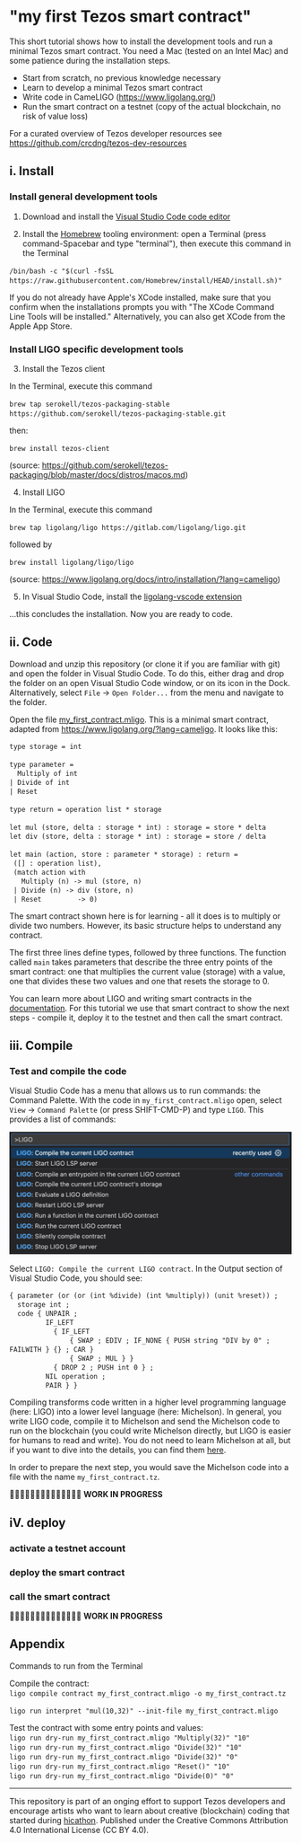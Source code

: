 # "my first Tezos smart contract"

This short tutorial shows how to install the development tools and run a minimal Tezos smart contract. You need a Mac (tested on an Intel Mac) and some patience during the installation steps.

- Start from scratch, no previous knowledge necessary 
- Learn to develop a minimal Tezos smart contract 
- Write code in CameLIGO (https://www.ligolang.org/)
- Run the smart contract on a testnet (copy of the actual blockchain, no risk of value loss)

For a curated overview of Tezos developer resources see https://github.com/crcdng/tezos-dev-resources

## i. Install

### Install general development tools 

1. Download and install the [Visual Studio Code code editor](https://code.visualstudio.com/)

2. Install the [Homebrew](https://brew.sh/) tooling environment: open a Terminal (press command-Spacebar and type "terminal"), then execute this command in the Terminal 

`/bin/bash -c "$(curl -fsSL https://raw.githubusercontent.com/Homebrew/install/HEAD/install.sh)"`

If you do not already have Apple's XCode installed, make sure that you confirm when the installations prompts you with "The XCode Command Line Tools will be installed." Alternatively, you can also get XCode from the Apple App Store.

### Install LIGO specific development tools 

3. Install the Tezos client 

In the Terminal, execute this command 

`brew tap serokell/tezos-packaging-stable https://github.com/serokell/tezos-packaging-stable.git`

then:

`brew install tezos-client`

(source: https://github.com/serokell/tezos-packaging/blob/master/docs/distros/macos.md)

4. Install LIGO 

In the Terminal, execute this command 

`brew tap ligolang/ligo https://gitlab.com/ligolang/ligo.git`

followed by

`brew install ligolang/ligo/ligo`

(source: https://www.ligolang.org/docs/intro/installation/?lang=cameligo)

5. In Visual Studio Code, install the [ligolang-vscode extension](https://marketplace.visualstudio.com/items?itemName=ligolang-publish.ligo-vscode) 

...this concludes the installation. Now you are ready to code.

## ii. Code  

Download and unzip this repository (or clone it if you are familiar with git) and open the folder in Visual Studio Code. To do this, either drag and drop the folder on an open Visual Studio Code window, or on its icon in the Dock. Alternatively, select `File` -> `Open Folder...` from the menu and navigate to the folder. 

Open the file [my_first_contract.mligo](my_first_contract.mligo). This is a minimal smart contract, adapted from https://www.ligolang.org/?lang=cameligo. It looks like this: 

```ligo
type storage = int

type parameter =
  Multiply of int
| Divide of int
| Reset

type return = operation list * storage

let mul (store, delta : storage * int) : storage = store * delta
let div (store, delta : storage * int) : storage = store / delta
   
let main (action, store : parameter * storage) : return =
 ([] : operation list),   
 (match action with
   Multiply (n) -> mul (store, n)
 | Divide (n) -> div (store, n)
 | Reset         -> 0)
```

The smart contract shown here is for learning - all it does is to multiply or divide two numbers. However, its basic structure helps to understand any contract.

The first three lines define types, followed by three functions. The function called `main` takes parameters that describe the three entry points of the smart contract: one that multiplies the current value (storage) with a value, one that divides these two values and one that resets the storage to 0. 

You can learn more about LIGO and writing smart contracts in the [documentation](https://www.ligolang.org/docs/intro/introduction?lang=cameligo). For this tutorial we use that smart contract to show the next steps - compile it, deploy it to the testnet and then call the smart contract.

## iii. Compile 

### Test and compile the code 
 
Visual Studio Code has a menu that allows us to run commands: the Command Palette. With the code in `my_first_contract.mligo` open, select `View` -> `Command Palette` (or press SHIFT-CMD-P) and type `LIGO`. This provides a list of commands: 

![](images/vscode_ligo_commands.jpg)

Select `LIGO: Compile the current LIGO contract`. In the Output section of Visual Studio Code, you should see: 

```
{ parameter (or (or (int %divide) (int %multiply)) (unit %reset)) ;
  storage int ;
  code { UNPAIR ;
         IF_LEFT
           { IF_LEFT
               { SWAP ; EDIV ; IF_NONE { PUSH string "DIV by 0" ; FAILWITH } {} ; CAR }
               { SWAP ; MUL } }
           { DROP 2 ; PUSH int 0 } ;
         NIL operation ;
         PAIR } }
```

Compiling transforms code written in a higher level programming language (here: LIGO) into a lower level language (here: Michelson). In general, you write LIGO code, compile it to Michelson and send the Michelson code to run on the blockchain (you could write Michelson directly, but LIGO is easier for humans to read and write). You do not need to learn Michelson at all, but if you want to dive into the details, you can find them [here](https://tezos.gitlab.io/active/michelson.html).

In order to prepare the next step, you would save the Michelson code into a file with the name `my_first_contract.tz`.

🚧🚧🚧🚧🚧🚧🚧🚧🚧🚧🚧🚧🚧🚧 
**WORK IN PROGRESS** 

## iV. deploy 

### activate a testnet account 

### deploy the smart contract

### call the smart contract


🚧🚧🚧🚧🚧🚧🚧🚧🚧🚧🚧🚧🚧🚧
**WORK IN PROGRESS** 


## Appendix

Commands to run from the Terminal   

Compile the contract:    
`ligo compile contract my_first_contract.mligo -o my_first_contract.tz`

`ligo run interpret "mul(10,32)" --init-file my_first_contract.mligo`

Test the contract with some entry points and values:        
`ligo run dry-run my_first_contract.mligo "Multiply(32)" "10"`        
`ligo run dry-run my_first_contract.mligo "Divide(32)" "10"`        
`ligo run dry-run my_first_contract.mligo "Divide(32)" "0"`        
`ligo run dry-run my_first_contract.mligo "Reset()" "10"`        
`ligo run dry-run my_first_contract.mligo "Divide(0)" "0"`    


---

This repository is part of an onging effort to support Tezos developers and encourage artists who want to learn about creative (blockchain)   coding that started during [hicathon](https://hicathon.xyz/). Published under the Creative Commons Attribution 4.0 International License (CC BY 4.0).
